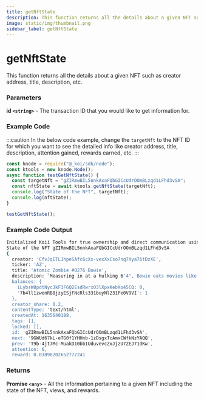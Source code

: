 ```yaml
---
title: getNftState
description: This function returns all the details about a given NFT such as creator address, title, description, etc.
image: static/img/thumbnail.png
sidebar_label: getNftState
---
```


# getNftState

This function returns all the details about a given NFT such as creator address, title, description, etc.

### Parameters

**id `<string>`** - The transaction ID that you would like to get information for.

### Example Code

:::caution
In the below code example, change the `targetNft` to the NFT ID for which you want to see the detailed info like creator address, title, description, attention gained, rewards earned, etc.&#x20;
:::

```javascript
const knode = require("@_koi/sdk/node");
const ktools = new knode.Node();
async function testGetNftState() {
  const targetNft = "gZIRmwBIL5nnkAxaFQbGICcUdrOOmBLzqd1LFhd3vSA";
  const nftState = await ktools.getNftState(targetNft);
  console.log("State of the NFT", targetNft);
  console.log(nftState);
}

testGetNftState();
```

### Example Code Output

```bash
Initialized Koii Tools for true ownership and direct communication using version QA7AIFVx1KBBmzC7WUNhJbDsHlSJArUT0jWrhZMZPS8
State of the NFT gZIRmwBIL5nnkAxaFQbGICcUdrOOmBLzqd1LFhd3vSA
{
  creator: 'CfvJqETL1hpeSAfc6cXx-vexXxCso7nq7Xya76tDzXE',
  ticker: 'AZ',
  title: 'Atomic Zombie #0276 Bowie',
  description: `Measuring in at a hulking 6'4", Bowie eats movies like Shrek for breakfast. [ Deceased September 26, 1883 ]`,
  balances: {
    iLybsW8pdtNycJkF3F6Q2EsdRwrx03lXpxKebKo45CQ: 0,
    '7b4ll1zwenRB8jzyESjFNcRls331buyNl231Pe0V9VI': 1
  },
  creator_share: 0.2,
  contentType: 'text/html',
  createdAt: 1635640188,
  tags: [],
  locked: [],
  id: 'gZIRmwBIL5nnkAxaFQbGICcUdrOOmBLzqd1LFhd3vSA',
  next: '9GWUd67kL-eTG0f1YHHnb-1zDsgxTcAmxCWfkNzYAQQ',
  prev: 'T9b-4jt7Mc-MuakD10bbIUduvevcZxJjzU7ZEJ71dKw',
  attention: 6,
  reward: 0.03898202652777241
```

### Returns

**Promise `<any>`** - All the information pertaining to a given NFT including the state of the NFT, views, and rewards.
